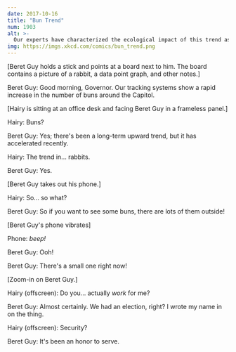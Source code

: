 ```yaml
---
date: 2017-10-16
title: "Bun Trend"
num: 1903
alt: >-
  Our experts have characterized the ecological impact of this trend as "adorable."
img: https://imgs.xkcd.com/comics/bun_trend.png
---
```

[Beret Guy holds a stick and points at a board next to him. The board contains a picture of a rabbit, a data point graph, and other notes.]

Beret Guy: Good morning, Governor. Our tracking systems show a rapid increase in the number of buns around the Capitol.

[Hairy is sitting at an office desk and facing Beret Guy in a frameless panel.]

Hairy: Buns?

Beret Guy: Yes; there's been a long-term upward trend, but it has accelerated recently.

Hairy: The trend in... rabbits.

Beret Guy: Yes.

[Beret Guy takes out his phone.]

Hairy: So... so what?

Beret Guy: So if you want to see some buns, there are lots of them outside!

[Beret Guy's phone vibrates]

Phone: *beep!*

Beret Guy: Ooh!

Beret Guy: There's a small one right now!

[Zoom-in on Beret Guy.]

Hairy (offscreen): Do you... actually *work* for me?

Beret Guy: Almost certainly. We had an election, right? I wrote my name in on the thing.

Hairy (offscreen): Security?

Beret Guy: It's been an honor to serve.